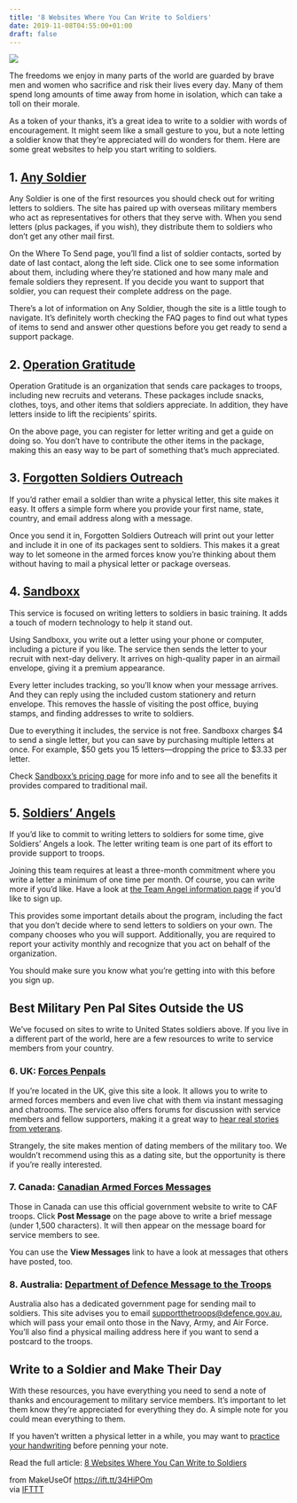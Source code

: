 ```yaml
---
title: '8 Websites Where You Can Write to Soldiers'
date: 2019-11-08T04:55:00+01:00
draft: false
---
```


![](https://static.makeuseof.com/wp-content/uploads/2009/10/american-flag-military-soldiers-write-letters-featured.jpg)

The freedoms we enjoy in many parts of the world are guarded by brave men and women who sacrifice and risk their lives every day. Many of them spend long amounts of time away from home in isolation, which can take a toll on their morale.

As a token of your thanks, it’s a great idea to write to a soldier with words of encouragement. It might seem like a small gesture to you, but a note letting a soldier know that they’re appreciated will do wonders for them. Here are some great websites to help you start writing to soldiers.

1\. [Any Soldier](http://www.anysoldier.com/WhereToSend/)
---------------------------------------------------------

Any Soldier is one of the first resources you should check out for writing letters to soldiers. The site has paired up with overseas military members who act as representatives for others that they serve with. When you send letters (plus packages, if you wish), they distribute them to soldiers who don’t get any other mail first.

On the Where To Send page, you’ll find a list of soldier contacts, sorted by date of last contact, along the left side. Click one to see some information about them, including where they’re stationed and how many male and female soldiers they represent. If you decide you want to support that soldier, you can request their complete address on the page.

There’s a lot of information on Any Soldier, though the site is a little tough to navigate. It’s definitely worth checking the FAQ pages to find out what types of items to send and answer other questions before you get ready to send a support package.

2\. [Operation Gratitude](https://www.operationgratitude.com/express-your-thanks/write-letters/)
------------------------------------------------------------------------------------------------

Operation Gratitude is an organization that sends care packages to troops, including new recruits and veterans. These packages include snacks, clothes, toys, and other items that soldiers appreciate. In addition, they have letters inside to lift the recipients’ spirits.

On the above page, you can register for letter writing and get a guide on doing so. You don’t have to contribute the other items in the package, making this an easy way to be part of something that’s much appreciated.

3\. [Forgotten Soldiers Outreach](https://www.forgottensoldiers.org/write-a-soldier/)
-------------------------------------------------------------------------------------

If you’d rather email a soldier than write a physical letter, this site makes it easy. It offers a simple form where you provide your first name, state, country, and email address along with a message.

Once you send it in, Forgotten Soldiers Outreach will print out your letter and include it in one of its packages sent to soldiers. This makes it a great way to let someone in the armed forces know you’re thinking about them without having to mail a physical letter or package overseas.

4\. [Sandboxx](https://www.sandboxx.us/letters/)
------------------------------------------------

This service is focused on writing letters to soldiers in basic training. It adds a touch of modern technology to help it stand out.

Using Sandboxx, you write out a letter using your phone or computer, including a picture if you like. The service then sends the letter to your recruit with next-day delivery. It arrives on high-quality paper in an airmail envelope, giving it a premium appearance.

Every letter includes tracking, so you’ll know when your message arrives. And they can reply using the included custom stationery and return envelope. This removes the hassle of visiting the post office, buying stamps, and finding addresses to write to soldiers.

Due to everything it includes, the service is not free. Sandboxx charges $4 to send a single letter, but you can save by purchasing multiple letters at once. For example, $50 gets you 15 letters—dropping the price to $3.33 per letter.

Check [Sandboxx’s pricing page](https://www.sandboxx.us/pricing/) for more info and to see all the benefits it provides compared to traditional mail.

5\. [Soldiers’ Angels](https://soldiersangels.org/letter-writing-team.html)
---------------------------------------------------------------------------

If you’d like to commit to writing letters to soldiers for some time, give Soldiers’ Angels a look. The letter writing team is one part of its effort to provide support to troops.

Joining this team requires at least a three-month commitment where you write a letter a minimum of one time per month. Of course, you can write more if you’d like. Have a look at [the Team Angel information page](https://soldiersangels.org/team-angel-info.html) if you’d like to sign up.

This provides some important details about the program, including the fact that you don’t decide where to send letters to soldiers on your own. The company chooses who you will support. Additionally, you are required to report your activity monthly and recognize that you act on behalf of the organization.

You should make sure you know what you’re getting into with this before you sign up.

Best Military Pen Pal Sites Outside the US
------------------------------------------

We’ve focused on sites to write to United States soldiers above. If you live in a different part of the world, here are a few resources to write to service members from your country.

### 6\. UK: [Forces Penpals](https://www.forcespenpals.co.uk/)

If you’re located in the UK, give this site a look. It allows you to write to armed forces members and even live chat with them via instant messaging and chatrooms. The service also offers forums for discussion with service members and fellow supporters, making it a great way to [hear real stories from veterans](//www.makeuseof.com/tag/places-true-war-military-stories-veterans/).

Strangely, the site makes mention of dating members of the military too. We wouldn’t recommend using this as a dating site, but the opportunity is there if you’re really interested.

### 7\. Canada: [Canadian Armed Forces Messages](https://www.canada.ca/en/department-national-defence/services/contact-us/write-troops.html)

Those in Canada can use this official government website to write to CAF troops. Click **Post Message** on the page above to write a brief message (under 1,500 characters). It will then appear on the message board for service members to see.

You can use the **View Messages** link to have a look at messages that others have posted, too.

### 8\. Australia: [Department of Defence Message to the Troops](https://www.defence.gov.au/MessageToTroops/)

Australia also has a dedicated government page for sending mail to soldiers. This site advises you to email [supportthetroops@defence.gov.au](mailto:supportthetroops@defence.gov.au), which will pass your email onto those in the Navy, Army, and Air Force. You’ll also find a physical mailing address here if you want to send a postcard to the troops.

Write to a Soldier and Make Their Day
-------------------------------------

With these resources, you have everything you need to send a note of thanks and encouragement to military service members. It’s important to let them know they’re appreciated for everything they do. A simple note for you could mean everything to them.

If you haven’t written a physical letter in a while, you may want to [practice your handwriting](//www.makeuseof.com/tag/practice-your-handwriting-when-you-hate-it/) before penning your note.

Read the full article: [8 Websites Where You Can Write to Soldiers](https://www.makeuseof.com/tag/5-websites-where-you-can-find-and-write-to-soldiers/)

  
  
from MakeUseOf https://ift.tt/34HiPOm  
via [IFTTT](https://ifttt.com/?ref=da&site=blogger)